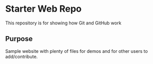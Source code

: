 # Starter Web Repo

This repository is for showing how Git and GitHub work

## Purpose

Sample website with plenty of files for demos and for other users to add/contribute.